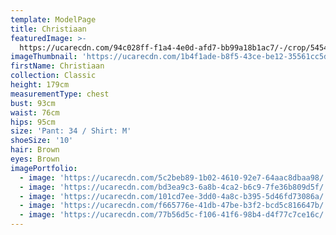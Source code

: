 ```yaml
---
template: ModelPage
title: Christiaan
featuredImage: >-
  https://ucarecdn.com/94c028ff-f1a4-4e0d-afd7-bb99a18b1ac7/-/crop/5454x3315/0,0/-/preview/
imageThumbnail: 'https://ucarecdn.com/1b4f1ade-b8f5-43ce-be12-35561cc5de0d/'
firstName: Christiaan
collection: Classic
height: 179cm
measurementType: chest
bust: 93cm
waist: 76cm
hips: 95cm
size: 'Pant: 34 / Shirt: M'
shoeSize: '10'
hair: Brown
eyes: Brown
imagePortfolio:
  - image: 'https://ucarecdn.com/5c2beb89-1b02-4610-92e7-64aac8dbaa98/'
  - image: 'https://ucarecdn.com/bd3ea9c3-6a8b-4ca2-b6c9-7fe36b809d5f/'
  - image: 'https://ucarecdn.com/101cd7ee-3dd0-4a8c-b395-5d46fd73086a/'
  - image: 'https://ucarecdn.com/f665776e-41db-47be-b3f2-bcd5c816647b/'
  - image: 'https://ucarecdn.com/77b56d5c-f106-41f6-98b4-d4f77c7ce16c/'
---
```


